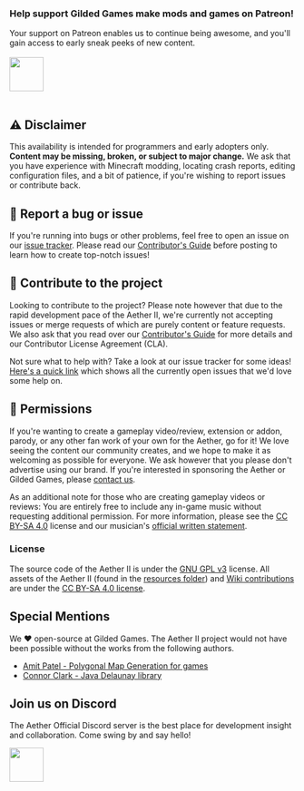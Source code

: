 ### Help support Gilded Games make mods and games on Patreon!
Your support on Patreon enables us to continue being awesome, and you'll gain access to early sneak peeks of new content.
<br><br>
<a href="https://patreon.com/GildedGames"><img src="https://i.imgur.com/jm7VhPG.png" height="60"></a>
<br><br>

## :warning: Disclaimer

This availability is intended for programmers and early adopters only. **Content may be missing, broken, or subject to major change.** We ask that you have experience with Minecraft modding, locating crash reports, editing configuration files, and a bit of patience, if you're wishing to report issues or contribute back.

## :bug: Report a bug or issue
If you're running into bugs or other problems, feel free to open an issue on our [issue tracker](https://gitea.gildedgames.com/GildedGames/Aether-II/issues). Please read our [Contributor's Guide](https://gitea.gildedgames.com/GildedGames/Aether-II/src/branch/1.12.2/CONTRIBUTING.md#creating-issues) before posting to learn how to create top-notch issues!

## :hammer: Contribute to the project
Looking to contribute to the project? Please note however that due to the rapid development pace of the Aether II, we're currently not accepting issues or merge requests of which are purely content or feature requests. We also ask that you read over our [Contributor's Guide](https://gitea.gildedgames.com/GildedGames/Aether-II/src/branch/1.12.2/CONTRIBUTING.md) for more details and our Contributor License Agreement (CLA).

Not sure what to help with? Take a look at our issue tracker for some ideas! [Here's a quick link](https://gitea.gildedgames.com/GildedGames/Aether-II/issues?label_name%5B%5D=Contributions+Welcome) which shows all the currently open issues that we'd love some help on.

## :scroll: Permissions
If you're wanting to create a gameplay video/review, extension or addon, parody, or any other fan work of your own for the Aether, go for it! We love seeing the content our community creates, and we hope to make it as welcoming as possible for everyone. We ask however that you please don't advertise using our brand. If you're interested in sponsoring the Aether or Gilded Games, please [contact us](mailto:support@gildedgames.com).

As an additional note for those who are creating gameplay videos or reviews: You are entirely free to include any in-game music without requesting additional permission. For more information, please see the [CC BY-SA 4.0](http://creativecommons.org/licenses/by-sa/4.0/) license and our musician's [official written statement](https://www.facebook.com/notes/emile-van-krieken/about-using-my-music-in-your-videos/756628057699970).

### License
The source code of the Aether II is under the [GNU GPL v3](http://www.gnu.org/licenses/gpl-3.0.en.html) license. All assets of the Aether II (found in the [resources folder](https://gitea.gildedgames.com/GildedGames/Aether-II/src/branch/1.12.2/src/main/resources/assets)) and [Wiki contributions](https://gitea.gildedgames.com/GildedGames/Aether-II/wiki) are under the [CC BY-SA 4.0 license](https://creativecommons.org/licenses/by-sa/4.0/).

## Special Mentions

We :heart: open-source at Gilded Games. The Aether II project would not have been possible without the works from the following authors.

- [Amit Patel - Polygonal Map Generation for games](http://www-cs-students.stanford.edu/~amitp/game-programming/polygon-map-generation/)
- [Connor Clark - Java Delaunay library](https://github.com/Hoten/Java-Delaunay)


## Join us on Discord
The Aether Official Discord server is the best place for development insight and collaboration. Come swing by and say hello!

<a href="https://discord.gg/YgTv7Vg"><img src="https://i.imgur.com/M1YSZen.png" height="60"></a>
